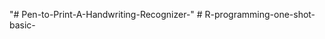"# Pen-to-Print-A-Handwriting-Recognizer-" 
#   R - p r o g r a m m i n g - o n e - s h o t - b a s i c -  
 